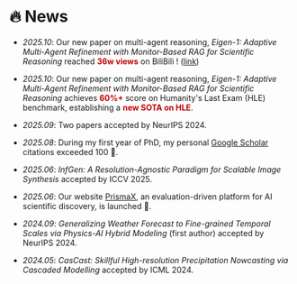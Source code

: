 # 🔥 News

- *2025.10*: Our new paper on multi-agent reasoning, *Eigen-1: Adaptive Multi-Agent Refinement with Monitor-Based RAG for Scientific Reasoning* reached **<font color="#C00000">36w views</font>** on BiliBili
! ([link](https://www.bilibili.com/video/BV1own2zFEf7/?share_source=copy_web&vd_source=7b9d898a8c3bbebf65c411956ed7f8ce))

- *2025.10*: Our new paper on multi-agent reasoning, *Eigen-1: Adaptive Multi-Agent Refinement with Monitor-Based RAG for Scientific Reasoning* achieves **<font color="#C00000">60%+</font>** score on Humanity's Last Exam (HLE) benchmark, establishing a **<font color="#C00000">new SOTA on HLE</font>**.

- *2025.09*: Two papers accepted by NeurIPS 2024.

- *2025.08*: During my first year of PhD, my personal [Google Scholar](https://scholar.google.com/citations?user=lmCL5xQAAAAJ&hl=zh-CN&oi=ao) citations exceeded 100 🎉.

- *2025.06*: *InfGen: A Resolution-Agnostic Paradigm for Scalable Image Synthesis* accepted by ICCV 2025.

- *2025.06*: Our website [PrismaX](https://prismax.opencompass.org.cn/), an evaluation-driven platform for AI scientific discovery, is launched 🎉.

- *2024.09*: *Generalizing Weather Forecast to Fine-grained Temporal Scales via Physics-AI Hybrid Modeling* (first author) accepted by NeurIPS 2024.

- *2024.05*: *CasCast: Skillful High-resolution Precipitation Nowcasting via Cascaded Modelling* accepted by ICML 2024.
